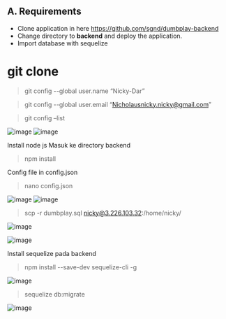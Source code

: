 ## A. Requirements
- Clone application in here https://github.com/sgnd/dumbplay-backend
- Change directory to **backend** and deploy the application.
- Import database with sequelize


# git clone

>git config --global user.name “Nicky-Dar”

>git config --global user.email “Nicholausnicky.nicky@gmail.com”

>git config –list

![image](https://user-images.githubusercontent.com/88620315/139599852-2e439fdb-5375-4d42-87e1-2889f3015db5.png)
![image](https://user-images.githubusercontent.com/88620315/139599856-833bc57e-4294-4662-af01-4865cab55851.png)

Install node js
Masuk ke directory backend
>npm install

Config file in config.json
>nano config.json

![image](https://user-images.githubusercontent.com/88620315/139599878-1e022679-6eda-42b4-a3e4-8c4b25dbbd9c.png)
![image](https://user-images.githubusercontent.com/88620315/139706194-e6135b76-cad2-4f0f-aa38-d23b0899af1e.png)

> scp -r dumbplay.sql nicky@3.226.103.32:/home/nicky/

![image](https://user-images.githubusercontent.com/88620315/139599895-39efdd19-c2f3-4312-9a4a-501ae5b4813b.png)

![image](https://user-images.githubusercontent.com/88620315/139599901-b0019bb6-8815-43c5-9039-27344442dac5.png)

Install sequelize pada backend
>npm install --save-dev sequelize-cli -g

![image](https://user-images.githubusercontent.com/88620315/139599917-4e0893bc-11ea-4ac6-87a6-a08b21af1db5.png)

>sequelize db:migrate

![image](https://user-images.githubusercontent.com/88620315/139599928-32e93a1f-84e9-4508-bc48-7bcc83fb42e0.png)
